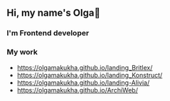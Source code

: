 ## Hi, my name's Olga👋
### I'm Frontend developer
### My work
- https://olgamakukha.github.io/landing_Britlex/
- https://olgamakukha.github.io/landing_Konstruct/
- https://olgamakukha.github.io/landing-Alivia/
- https://olgamakukha.github.io/ArchiWeb/


<!--
**OlgaMakukha/OlgaMakukha** is a ✨ _special_ ✨ repository because its `README.md` (this file) appears on your GitHub profile.

Here are some ideas to get you started:

- 🔭 I’m currently working on ...
- 🌱 I’m currently learning ...
- 👯 I’m looking to collaborate on ...
- 🤔 I’m looking for help with ...
- 💬 Ask me about ...
- 📫 How to reach me: ...
- 😄 Pronouns: ...
- ⚡ Fun fact: ...
-->
